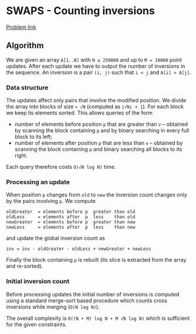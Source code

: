 # SWAPS - Counting inversions

[Problem link](https://www.spoj.com/problems/SWAPS/)

## Algorithm

We are given an array `A[1..N]` with `N ≤ 250000` and up to `M = 10000`
point updates.  After each update we have to output the number of inversions
in the sequence.  An inversion is a pair `(i, j)` such that `i < j` and
`A[i] > A[j]`.

### Data structure

The updates affect only pairs that involve the modified position.  We divide
the array into blocks of size `≈ √N` (computed as `⌊√N⌋ + 1`).  For each block
we keep its elements sorted.  This allows queries of the form

* number of elements before position `p` that are greater than `v` – obtained
  by scanning the block containing `p` and by binary searching in every full
  block to its left;
* number of elements after position `p` that are less than `v` – obtained by
  scanning the block containing `p` and binary searching all blocks to its
  right.

Each query therefore costs `O(√N log N)` time.

### Processing an update

When position `p` changes from `old` to `new` the inversion count changes only
by the pairs involving `p`.  We compute

```
oldGreater  = elements before p  greater than old
oldLess     = elements after  p  less    than old
newGreater  = elements before p  greater than new
newLess     = elements after  p  less    than new
```

and update the global inversion count as

```
inv = inv - oldGreater - oldLess + newGreater + newLess
```

Finally the block containing `p` is rebuilt (its slice is extracted from the
array and re-sorted).

### Initial inversion count

Before processing updates the initial number of inversions is computed using a
standard merge-sort based procedure which counts cross inversions while
merging (`O(N log N)`).

The overall complexity is `O((N + M) log N + M √N log N)` which is sufficient
for the given constraints.
